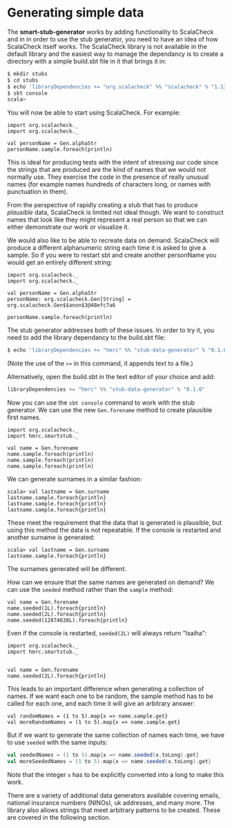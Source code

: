 # Generating simple data

The **smart-stub-generator** works by adding functionality to ScalaCheck and in in order to use the stub generator, you need to have an idea of how ScalaCheck itself works. The ScalaCheck library is not available in the default library and the easiest way to manage the dependancy is to create a directory with a simple build.sbt file in it that brings it in:

```sh
$ mkdir stubs
$ cd stubs
$ echo 'libraryDependencies += "org.scalacheck" %% "scalacheck" % "1.13.4"' > build.sbt
$ sbt console
scala>
```

You will now be able to start using ScalaCheck. For example: 

```tut
import org.scalacheck._
import org.scalacheck._

val personName = Gen.alphaStr
personName.sample.foreach(println)
```

This is ideal for producing tests with the intent of stressing our code since the strings that are produced are the kind of names that we would not normally use. They exercise the code in the presence of really unusual names (for example names hundreds of characters long, or names with punctuation in them).

From the perspective of rapidly creating a stub that has to produce _plausible_ data, ScalaCheck is limited not ideal though. We want to construct names that look like they might represent a real person so that we can either demonstrate our work or visualize it.

We would also like to be able to recreate data on demand. ScalaCheck will produce a different alphanumeric string each time it is asked to give a sample. So if you were to restart sbt and create another personName you would get an entirely different string:

```tut
import org.scalacheck._
import org.scalacheck._

val personName = Gen.alphaStr
personName: org.scalacheck.Gen[String] = org.scalacheck.Gen$$anon$3@48efc7a6

personName.sample.foreach(println)
```

The stub generator addresses both of these issues. In order to try it, you need to add the library dependancy to the build.sbt file:

```sh
$ echo 'libraryDependencies += "hmrc" %% "stub-data-generator" % "0.1.0"' >> build.sbt
```

(Note the use of the ```>>``` in this command, it appends text to a file.) 

Alternatively, open the build.sbt in the text editor of your choice and add:

```scala
libraryDependencies += "hmrc" %% "stub-data-generator" % "0.1.0"
```

Now you can use the ```sbt console``` command to work with the stub generator. We can use the new ```Gen.forename``` method to create plausible first names.

```tut
import org.scalacheck._
import hmrc.smartstub._

val name = Gen.forename
name.sample.foreach(println)
name.sample.foreach(println)
name.sample.foreach(println)
```

We can generate surnames in a similar fashion:

```tut
scala> val lastname = Gen.surname
lastname.sample.foreach{println}
lastname.sample.foreach{println}
lastname.sample.foreach{println}
```

These meet the requirement that the data that is generated is plausible, but using this method the data is not repeatable. If the console is restarted and another surname is generated:

```tut
scala> val lastname = Gen.surname
lastname.sample.foreach{println}
```

The surnames generated will be different.

How can we ensure that the same names are generated on demand? We can use the ``seeded`` method rather than the ```sample``` method:

```tut
val name = Gen.forename
name.seeded(1L).foreach{println}
name.seeded(2L).foreach{println}
name.seeded(12874638L).foreach{println}
```

Even if the console is restarted, ``seeded(2L)``  will always return "Isaiha":

```tut
import org.scalacheck._
import hmrc.smartstub._


val name = Gen.forename
name.seeded(2L).foreach{println}
```

This leads to an important difference when generating a collection of names. If we want each one to be random, the sample method has to be called for each one, and each time it will give an arbitrary answer:

```tut
val randomNames = (1 to 5).map{x => name.sample.get}
val moreRandomNames = (1 to 5).map{x => name.sample.get}
```

But if we want to generate the same collection of names each time, we have to use ```seeded``` with the same inputs:

```scala
val seededNames = (1 to 5).map{x => name.seeded(x.toLong).get}
val moreSeededNames = (1 to 5).map{x => name.seeded(x.toLong).get}
```

Note that the integer ```x``` has to be explicitly converted into a long to make this work.

There are a variety of additional data generators available covering emails, national insurance numbers (NINOs), uk addresses, and many more. The library also allows strings that meet arbitrary patterns to be created. These are covered in the following section.



